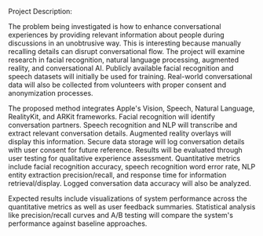 Project Description: 

The problem being investigated is how to enhance conversational experiences by providing relevant information about people during discussions in an unobtrusive way. This is interesting because manually recalling details can disrupt conversational flow. The project will examine research in facial recognition, natural language processing, augmented reality, and conversational AI. Publicly available facial recognition and speech datasets will initially be used for training. Real-world conversational data will also be collected from volunteers with proper consent and anonymization processes.


The proposed method integrates Apple's Vision, Speech, Natural Language, RealityKit, and ARKit frameworks. Facial recognition will identify conversation partners. Speech recognition and NLP will transcribe and extract relevant conversation details. Augmented reality overlays will display this information. Secure data storage will log conversation details with user consent for future reference. Results will be evaluated through user testing for qualitative experience assessment. Quantitative metrics include facial recognition accuracy, speech recognition word error rate, NLP entity extraction precision/recall, and response time for information retrieval/display. Logged conversation data accuracy will also be analyzed.


Expected results include visualizations of system performance across the quantitative metrics as well as user feedback summaries. Statistical analysis like precision/recall curves and A/B testing will compare the system's performance against baseline approaches.
